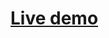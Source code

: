
# [Live demo](https://htmlpreview.github.io/?https://github.com/rista120/code213FinalProject/blob/main/index.html)

